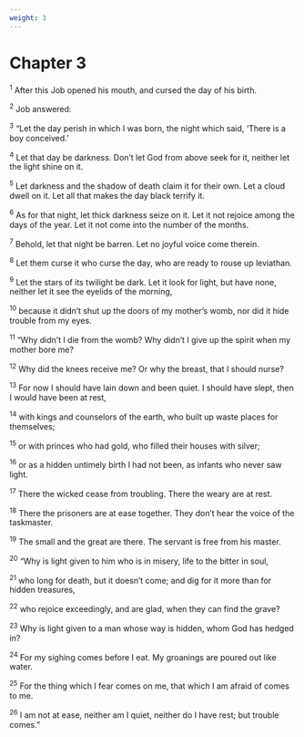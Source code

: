 ```yaml
---
weight: 3
---
```


# Chapter 3

<sup>1</sup> After this Job opened his mouth, and cursed the day of his birth. 

<sup>2</sup> Job answered: 

<sup>3</sup> “Let the day perish in which I was born, the night which said, ‘There is a boy conceived.’ 

<sup>4</sup> Let that day be darkness. Don’t let God from above seek for it, neither let the light shine on it. 

<sup>5</sup> Let darkness and the shadow of death claim it for their own. Let a cloud dwell on it. Let all that makes the day black terrify it. 

<sup>6</sup> As for that night, let thick darkness seize on it. Let it not rejoice among the days of the year. Let it not come into the number of the months. 

<sup>7</sup> Behold, let that night be barren. Let no joyful voice come therein. 

<sup>8</sup> Let them curse it who curse the day, who are ready to rouse up leviathan. 

<sup>9</sup> Let the stars of its twilight be dark. Let it look for light, but have none, neither let it see the eyelids of the morning, 

<sup>10</sup> because it didn’t shut up the doors of my mother’s womb, nor did it hide trouble from my eyes. 

<sup>11</sup> “Why didn’t I die from the womb? Why didn’t I give up the spirit when my mother bore me? 

<sup>12</sup> Why did the knees receive me? Or why the breast, that I should nurse? 

<sup>13</sup> For now I should have lain down and been quiet. I should have slept, then I would have been at rest, 

<sup>14</sup> with kings and counselors of the earth, who built up waste places for themselves; 

<sup>15</sup> or with princes who had gold, who filled their houses with silver; 

<sup>16</sup> or as a hidden untimely birth I had not been, as infants who never saw light. 

<sup>17</sup> There the wicked cease from troubling. There the weary are at rest. 

<sup>18</sup> There the prisoners are at ease together. They don’t hear the voice of the taskmaster. 

<sup>19</sup> The small and the great are there. The servant is free from his master. 

<sup>20</sup> “Why is light given to him who is in misery, life to the bitter in soul, 

<sup>21</sup> who long for death, but it doesn’t come; and dig for it more than for hidden treasures, 

<sup>22</sup> who rejoice exceedingly, and are glad, when they can find the grave? 

<sup>23</sup> Why is light given to a man whose way is hidden, whom God has hedged in? 

<sup>24</sup> For my sighing comes before I eat. My groanings are poured out like water. 

<sup>25</sup> For the thing which I fear comes on me, that which I am afraid of comes to me. 

<sup>26</sup> I am not at ease, neither am I quiet, neither do I have rest; but trouble comes.” 


